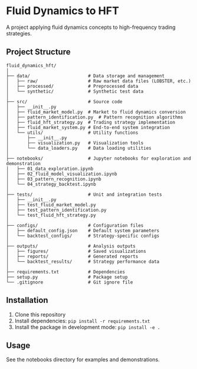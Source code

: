 # Fluid Dynamics to HFT

A project applying fluid dynamics concepts to high-frequency trading strategies.

## Project Structure

```
fluid_dynamics_hft/
│
├── data/                      # Data storage and management
│   ├── raw/                   # Raw market data files (LOBSTER, etc.)
│   ├── processed/             # Preprocessed data
│   └── synthetic/             # Synthetic test data
│
├── src/                       # Source code
│   ├── __init__.py
│   ├── fluid_market_model.py  # Market to fluid dynamics conversion
│   ├── pattern_identification.py  # Pattern recognition algorithms
│   ├── fluid_hft_strategy.py  # Trading strategy implementation
│   ├── fluid_market_system.py # End-to-end system integration
│   └── utils/                 # Utility functions
│       ├── __init__.py
│       ├── visualization.py   # Visualization tools
│       └── data_loaders.py    # Data loading utilities
│
├── notebooks/                 # Jupyter notebooks for exploration and demonstration
│   ├── 01_data_exploration.ipynb
│   ├── 02_fluid_model_visualization.ipynb
│   ├── 03_pattern_recognition.ipynb
│   └── 04_strategy_backtest.ipynb
│
├── tests/                     # Unit and integration tests
│   ├── __init__.py
│   ├── test_fluid_market_model.py
│   ├── test_pattern_identification.py
│   └── test_fluid_hft_strategy.py
│
├── configs/                   # Configuration files
│   ├── default_config.json    # Default system parameters
│   └── backtest_configs/      # Strategy-specific configs
│
├── outputs/                   # Analysis outputs
│   ├── figures/               # Saved visualizations
│   ├── reports/               # Generated reports
│   └── backtest_results/      # Strategy performance data
│
├── requirements.txt           # Dependencies
├── setup.py                   # Package setup
└── .gitignore                 # Git ignore file
```

## Installation

1. Clone this repository
2. Install dependencies: `pip install -r requirements.txt`
3. Install the package in development mode: `pip install -e .`

## Usage

See the notebooks directory for examples and demonstrations.
